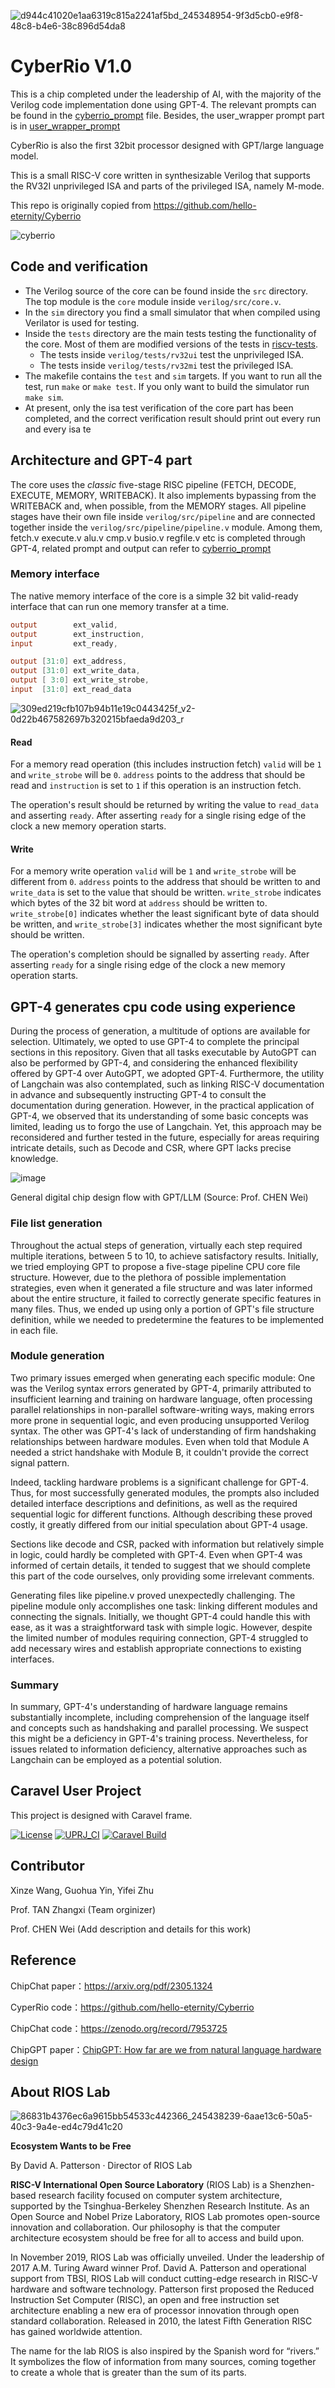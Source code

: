 ![d944c41020e1aa6319c815a2241af5bd_245348954-9f3d5cb0-e9f8-48c8-b4e6-38c896d54da8](https://github.com/riosmpw/CyperRio-V1.0/assets/109063674/a7fc3df9-a453-42e7-96b2-53e4c3fdd311)


# CyberRio V1.0
This is a chip completed under the leadership of AI, with the majority of the Verilog code implementation done using GPT-4. The relevant prompts can be found in the [cyberrio_prompt](cyberrio_prompt.pdf) file. Besides, the user_wrapper prompt part is in [user_wrapper_prompt](user_wrapper_prompt.pdf)

CyberRio is also the first 32bit processor designed with GPT/large language model. 

This is a small RISC-V core written in synthesizable Verilog that supports the RV32I unprivileged ISA and parts of the privileged ISA, namely M-mode.

This repo is originally copied from https://github.com/hello-eternity/Cyberrio

![cyberrio](https://github.com/riosmpw/CyberRio-V1.0/assets/100336131/6cbaa345-bdbb-406c-a846-5be28bb08b77)


## Code and verification

* The Verilog source of the core can be found inside the `src` directory. The top module is the `core` module inside `verilog/src/core.v`.
* In the `sim` directory you find a small simulator that when compiled using Verilator is used for testing.
* Inside the `tests` directory are the main tests testing the functionality of the core. Most of them are modified versions of the tests in [riscv-tests](https://github.com/riscv/riscv-tests).
  * The tests inside `verilog/tests/rv32ui` test the unprivileged ISA.
  * The tests inside `verilog/tests/rv32mi` test the privileged ISA.
* The makefile contains the `test` and `sim` targets. If you want to run all the test, run `make` or `make test`. If you only want to build the simulator run `make sim`.
* At present, only the isa test verification of the core part has been completed, and the correct verification result should print out every run and every isa te

## Architecture and GPT-4 part

The core uses the *classic* five-stage RISC pipeline (FETCH, DECODE, EXECUTE, MEMORY, WRITEBACK). It also implements bypassing from the WRITEBACK and, when possible, from the MEMORY stages. All pipeline stages have their own file inside `verilog/src/pipeline` and are connected together inside the `verilog/src/pipeline/pipeline.v` module.
Among them, fetch.v execute.v alu.v cmp.v busio.v regfile.v etc is completed through GPT-4, related prompt and output can refer to [cyberrio_prompt](cyberrio_prompt.pdf)

### Memory interface

The native memory interface of the core is a simple 32 bit valid-ready interface that can run one memory transfer at a time.
```verilog
output        ext_valid,
output        ext_instruction,
input         ext_ready,

output [31:0] ext_address,
output [31:0] ext_write_data,
output [ 3:0] ext_write_strobe,
input  [31:0] ext_read_data
```
![309ed219cfb107b94b11e19c0443425f_v2-0d22b467582697b320215bfaeda9d203_r](https://github.com/riosmpw/CyperRio-V1.0/assets/109063674/8cadfcfe-d37a-4a46-a3bf-fb28137cdabb)


#### Read

For a memory read operation (this includes instruction fetch) `valid` will be `1` and `write_strobe` will be `0`. `address` points to the address that should be read and `instruction` is set to `1` if this operation is an instruction fetch.

The operation's result should be returned by writing the value to `read_data` and asserting `ready`. After asserting `ready` for a single rising edge of the clock a new memory operation starts.

#### Write

For a memory write operation `valid` will be `1` and `write_strobe` will be different from `0`. `address` points to the address that should be written to and `write_data` is set to the value that should be written. `write_strobe` indicates which bytes of the 32 bit word at `address` should be written to. `write_strobe[0]` indicates whether the least significant byte of data should be written, and `write_strobe[3]` indicates whether the most significant byte should be written.

The operation's completion should be signalled by asserting `ready`. After asserting `ready` for a single rising edge of the clock a new memory operation starts.

## GPT-4 generates cpu code using experience
During the process of generation, a multitude of options are available for selection. Ultimately, we opted to use GPT-4 to complete the principal sections in this repository. Given that all tasks executable by AutoGPT can also be performed by GPT-4, and considering the enhanced flexibility offered by GPT-4 over AutoGPT, we adopted GPT-4. Furthermore, the utility of Langchain was also contemplated, such as linking RISC-V documentation in advance and subsequently instructing GPT-4 to consult the documentation during generation. However, in the practical application of GPT-4, we observed that its understanding of some basic concepts was limited, leading us to forgo the use of Langchain. Yet, this approach may be reconsidered and further tested in the future, especially for areas requiring intricate details, such as Decode and CSR, where GPT lacks precise knowledge.

![image](https://github.com/riosmpw/CyperRio-V1.0/assets/100336131/a72d0ea1-a40e-4256-9cc1-66765661d586)

General digital chip design flow with GPT/LLM (Source: Prof. CHEN Wei)


### File list generation

Throughout the actual steps of generation, virtually each step required multiple iterations, between 5 to 10, to achieve satisfactory results. Initially, we tried employing GPT to propose a five-stage pipeline CPU core file structure. However, due to the plethora of possible implementation strategies, even when it generated a file structure and was later informed about the entire structure, it failed to correctly generate specific features in many files. Thus, we ended up using only a portion of GPT's file structure definition, while we needed to predetermine the features to be implemented in each file.


### Module generation

Two primary issues emerged when generating each specific module: One was the Verilog syntax errors generated by GPT-4, primarily attributed to insufficient learning and training on hardware language, often processing parallel relationships in non-parallel software-writing ways, making errors more prone in sequential logic, and even producing unsupported Verilog syntax. The other was GPT-4's lack of understanding of firm handshaking relationships between hardware modules. Even when told that Module A needed a strict handshake with Module B, it couldn't provide the correct signal pattern.

Indeed, tackling hardware problems is a significant challenge for GPT-4. Thus, for most successfully generated modules, the prompts also included detailed interface descriptions and definitions, as well as the required sequential logic for different functions. Although describing these proved costly, it greatly differed from our initial speculation about GPT-4 usage.

Sections like decode and CSR, packed with information but relatively simple in logic, could hardly be completed with GPT-4. Even when GPT-4 was informed of certain details, it tended to suggest that we should complete this part of the code ourselves, only providing some irrelevant comments.

Generating files like pipeline.v proved unexpectedly challenging. The pipeline module only accomplishes one task: linking different modules and connecting the signals. Initially, we thought GPT-4 could handle this with ease, as it was a straightforward task with simple logic. However, despite the limited number of modules requiring connection, GPT-4 struggled to add necessary wires and establish appropriate connections to existing interfaces.

### Summary 

In summary, GPT-4's understanding of hardware language remains substantially incomplete, including comprehension of the language itself and concepts such as handshaking and parallel processing. We suspect this might be a deficiency in GPT-4's training process. Nevertheless, for issues related to information deficiency, alternative approaches such as Langchain can be employed as a potential solution.

## Caravel User Project

This project is designed with Caravel frame.

[![License](https://img.shields.io/badge/License-Apache%202.0-blue.svg)](https://opensource.org/licenses/Apache-2.0) [![UPRJ_CI](https://github.com/efabless/caravel_project_example/actions/workflows/user_project_ci.yml/badge.svg)](https://github.com/efabless/caravel_project_example/actions/workflows/user_project_ci.yml) [![Caravel Build](https://github.com/efabless/caravel_project_example/actions/workflows/caravel_build.yml/badge.svg)](https://github.com/efabless/caravel_project_example/actions/workflows/caravel_build.yml)

## Contributor
Xinze Wang, Guohua Yin, Yifei Zhu

Prof. TAN Zhangxi (Team orginizer)

Prof. CHEN Wei (Add description and details for this work)

## Reference

ChipChat paper：https://arxiv.org/pdf/2305.1324

CyperRio code：https://github.com/hello-eternity/Cyberrio

ChipChat code：https://zenodo.org/record/7953725

ChipGPT paper：[ChipGPT: How far are we from natural language hardware design](https://arxiv.org/abs/2305.14019)

## About RIOS Lab

![86831b4376ec6a9615bb54533c442366_245438239-6aae13c6-50a5-40c3-9a4e-ed4c79d41c20](https://github.com/riosmpw/CyperRio-V1.0/assets/109063674/edcceb8b-e416-4b45-be1f-37bef893e984)


**Ecosystem Wants to be Free**

By David A. Patterson · Director of RIOS Lab

**RISC-V International Open Source Laboratory** (RIOS Lab) is a Shenzhen-based research facility focused on computer system architecture, supported by the Tsinghua-Berkeley Shenzhen Research Institute. As an Open Source and Nobel Prize Laboratory, RIOS Lab promotes open-source innovation and collaboration. Our philosophy is that the computer architecture ecosystem should be free for all to access and build upon.

In November 2019, RIOS Lab was officially unveiled. Under the leadership of 2017 A.M. Turing Award winner Prof. David A. Patterson and operational support from TBSI,  RIOS Lab will conduct cutting-edge research in RISC-V hardware and software technology. Patterson first proposed the Reduced Instruction Set Computer (RISC), an open and free instruction set architecture enabling a new era of processor innovation through open standard collaboration. Released in 2010, the latest Fifth Generation RISC has gained worldwide attention.

The name for the lab RIOS is also inspired by the Spanish word for “rivers.” It symbolizes the flow of information from many sources, coming together to create a whole that is greater than the sum of its parts.
